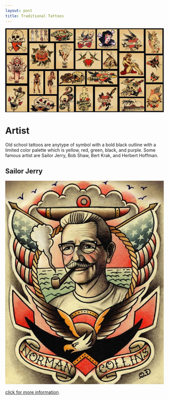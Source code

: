```yaml
---
layout: post
title: Traditional Tattoos
---
```

 
![Traditional Tattoos](/images/IMG_5994.JPG)
# Artist 

Old school tattoos are anytype of symbol with a bold black outline with a limited color palette which is  yellow, red, green, black, and purple. Some famous artist are Sailor Jerry, Bob Shaw, Bert Krak, and Herbert Hoffman.

## Sailor Jerry 


![Sailor Jerry](/images/IMG_5995.JPG)






[click for more information](https://sailorjerry.com/en/tattoos/).
